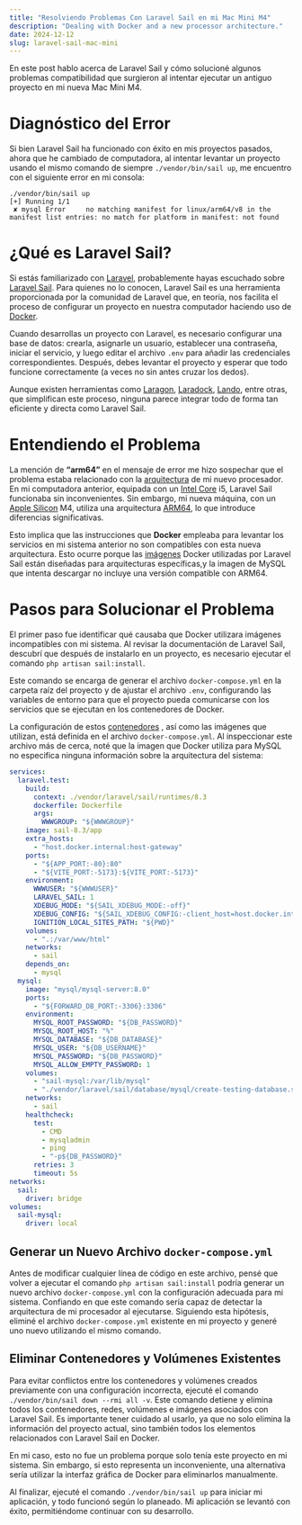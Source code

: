 ```yaml
---
title: "Resolviendo Problemas Con Laravel Sail en mi Mac Mini M4"
description: "Dealing with Docker and a new processor architecture."
date: 2024-12-12
slug: laravel-sail-mac-mini
---
```


<section class="introduction">
En este post hablo acerca de Laravel Sail y cómo solucioné algunos problemas
compatibilidad que surgieron al intentar ejecutar un antiguo proyecto en mi nueva Mac Mini 
M4.
</section>

# Diagnóstico del Error

Si bien Laravel Sail ha funcionado con éxito en mis proyectos pasados, ahora
que he cambiado de computadora, al intentar levantar un proyecto usando el mismo
comando de siempre `./vendor/bin/sail up`, me encuentro con el siguiente error
en mi consola:

```shell
./vendor/bin/sail up
[+] Running 1/1
 ✘ mysql Error     no matching manifest for linux/arm64/v8 in the manifest list entries: no match for platform in manifest: not found
```

# ¿Qué es Laravel Sail?

Si estás familiarizado con [Laravel](https://laravel.com/), probablemente hayas
escuchado sobre [Laravel Sail](https://laravel.com/docs/11.x/sail). Para quienes
no lo conocen, Laravel Sail es una herramienta proporcionada por la comunidad de
Laravel que, en teoría, nos facilita el proceso de configurar un proyecto en
nuestra computador haciendo uso de [Docker](<https://en.wikipedia.org/wiki/Docker_(software)>).

Cuando desarrollas un proyecto con Laravel, es necesario configurar una base de
datos: crearla, asignarle un usuario, establecer una contraseña, iniciar el
servicio, y luego editar el archivo `.env` para añadir las credenciales
correspondientes. Después, debes levantar el proyecto y esperar que todo
funcione correctamente (a veces no sin antes cruzar los dedos).

Aunque existen herramientas como [Laragon](https://laragon.org/), [Laradock](https://laradock.io/),
[Lando](https://docs.lando.dev/plugins/laravel/), entre otras, que simplifican
este proceso, ninguna parece integrar todo de forma tan eficiente y directa como
Laravel Sail.

# Entendiendo el Problema

La mención de **“arm64”** en el mensaje de error me hizo sospechar que el problema estaba
relacionado con la [arquitectura](https://es.wikipedia.org/wiki/Microprocesador#Arquitecturas)
de mi nuevo procesador. En mi computadora anterior, equipada con un [Intel Core](https://en.wikipedia.org/wiki/Intel_Core)
i5, Laravel Sail funcionaba sin inconvenientes. Sin embargo, mi nueva máquina, con un [Apple Silicon](https://en.wikipedia.org/wiki/Apple_silicon)
M4, utiliza una arquitectura [ARM64](https://en.wikipedia.org/wiki/AArch64), lo que
introduce diferencias significativas.

Esto implica que las instrucciones que **Docker** empleaba para levantar los servicios en
mi sistema anterior no son compatibles con esta nueva arquitectura. Esto ocurre porque las
[imágenes](https://docs.docker.com/get-started/docker-concepts/the-basics/what-is-an-image/)
Docker utilizadas por Laravel Sail están diseñadas para arquitecturas específicas,y la
imagen de MySQL que intenta descargar no incluye una versión compatible con ARM64.

# Pasos para Solucionar el Problema

El primer paso fue identificar qué causaba que Docker utilizara imágenes incompatibles con
mi sistema. Al revisar la documentación de Laravel Sail, descubrí que después de
instalarlo en un proyecto, es necesario ejecutar el comando `php artisan sail:install`.

Este comando se encarga de generar el archivo `docker-compose.yml` en la carpeta raíz del
proyecto y de ajustar el archivo `.env`, configurando las variables de entorno para que el
proyecto pueda comunicarse con los servicios que se ejecutan en los contenedores de
Docker.

La configuración de estos [contenedores](https://docs.docker.com/get-started/docker-concepts/the-basics/what-is-a-container/)
, así como las imágenes que utilizan, está definida en el archivo `docker-compose.yml`. Al
inspeccionar este archivo más de cerca, noté que la imagen que Docker utiliza para MySQL
no especifica ninguna información sobre la arquitectura del sistema:

```yml title="docker-compose.yml" collapse={11-25, 33-55}
services:
  laravel.test:
    build:
      context: ./vendor/laravel/sail/runtimes/8.3
      dockerfile: Dockerfile
      args:
        WWWGROUP: "${WWWGROUP}"
    image: sail-8.3/app
    extra_hosts:
      - "host.docker.internal:host-gateway"
    ports:
      - "${APP_PORT:-80}:80"
      - "${VITE_PORT:-5173}:${VITE_PORT:-5173}"
    environment:
      WWWUSER: "${WWWUSER}"
      LARAVEL_SAIL: 1
      XDEBUG_MODE: "${SAIL_XDEBUG_MODE:-off}"
      XDEBUG_CONFIG: "${SAIL_XDEBUG_CONFIG:-client_host=host.docker.internal}"
      IGNITION_LOCAL_SITES_PATH: "${PWD}"
    volumes:
      - ".:/var/www/html"
    networks:
      - sail
    depends_on:
      - mysql
  mysql:
    image: "mysql/mysql-server:8.0"
    ports:
      - "${FORWARD_DB_PORT:-3306}:3306"
    environment:
      MYSQL_ROOT_PASSWORD: "${DB_PASSWORD}"
      MYSQL_ROOT_HOST: "%"
      MYSQL_DATABASE: "${DB_DATABASE}"
      MYSQL_USER: "${DB_USERNAME}"
      MYSQL_PASSWORD: "${DB_PASSWORD}"
      MYSQL_ALLOW_EMPTY_PASSWORD: 1
    volumes:
      - "sail-mysql:/var/lib/mysql"
      - "./vendor/laravel/sail/database/mysql/create-testing-database.sh:/docker-entrypoint-initdb.d/10-create-testing-database.sh"
    networks:
      - sail
    healthcheck:
      test:
        - CMD
        - mysqladmin
        - ping
        - "-p${DB_PASSWORD}"
      retries: 3
      timeout: 5s
networks:
  sail:
    driver: bridge
volumes:
  sail-mysql:
    driver: local
```

## Generar un Nuevo Archivo `docker-compose.yml`

Antes de modificar cualquier línea de código en este archivo, pensé que volver a ejecutar
el comando `php artisan sail:install` podría generar un nuevo archivo `docker-compose.yml`
con la configuración adecuada para mi sistema. Confiando en que este comando sería capaz de
detectar la arquitectura de mi procesador al ejecutarse. Siguiendo esta hipótesis, eliminé
el archivo `docker-compose.yml` existente en mi proyecto y generé uno nuevo utilizando el
mismo comando.

## Eliminar Contenedores y Volúmenes Existentes

Para evitar conflictos entre los contenedores y volúmenes creados previamente con una
configuración incorrecta, ejecuté el comando `./vendor/bin/sail down --rmi all -v`. Este
comando detiene y elimina todos los contenedores, redes, volúmenes e imágenes asociados
con Laravel Sail. Es importante tener cuidado al usarlo, ya que no solo elimina la
información del proyecto actual, sino también todos los elementos relacionados con Laravel
Sail en Docker.

En mi caso, esto no fue un problema porque solo tenía este proyecto en mi sistema. Sin
embargo, si esto representa un inconveniente, una alternativa sería utilizar la interfaz
gráfica de Docker para eliminarlos manualmente.

Al finalizar, ejecuté el comando `./vendor/bin/sail up` para iniciar mi aplicación, y todo
funcionó según lo planeado. Mi aplicación se levantó con éxito, permitiéndome continuar
con su desarrollo.
